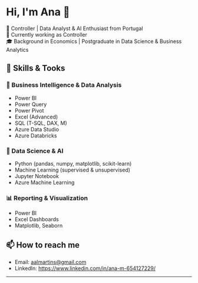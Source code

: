 # Hi, I'm Ana 👋

🎯 Controller | Data Analyst & AI Enthusiast from Portugal  
💼 Currently working as Controller  
🎓 Background in Economics | Postgraduate in Data Science & Business Analytics

## 🧠 Skills & Tooks

### 💾 Business Intelligence & Data Analysis
- Power BI  
- Power Query  
- Power Pivot  
- Excel (Advanced)
- SQL (T-SQL, DAX, M)  
- Azure Data Studio  
- Azure Databricks  

### 🧪 Data Science & AI
- Python (pandas, numpy, matplotlib, scikit-learn)
- Machine Learning (supervised & unsupervised)
- Jupyter Notebook
- Azure Machine Learning

### 📊 Reporting & Visualization
- Power BI  
- Excel Dashboards  
- Matplotlib, Seaborn  


## 📫 How to reach me
- Email: aalmartins@gmail.com 
- LinkedIn: https://www.linkedin.com/in/ana-m-654127229/

---

